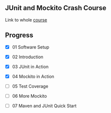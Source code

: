 ## JUnit and Mockito Crash Course




Link to whole [course](https://www.udemy.com/junitandmockitocrashcourse/)

## Progress


- [x] 01 Software Setup
- [x] 02 Introduction
- [x] 03 JUnit in Action
- [x] 04 Mockito in Action
- [ ] 05 Test Coverage
- [ ] 06 More Mockito
- [ ] 07 Maven and JUnit Quick Start


